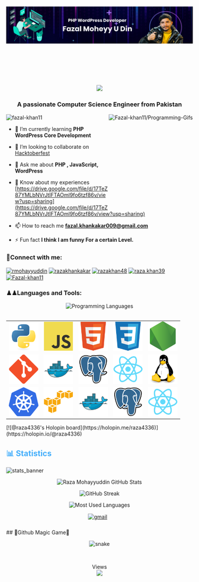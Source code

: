 ![logo](https://github.com/Fazal-khan11/fazal-khan11/blob/main/gitbanner.png)
<marquee><h1 align="center">Hi 👋, I'm Fazal Moheyy U Din</h1></marquee>
<p align="center">
<a href="https://github.com/fazal-khan11"><img src="https://readme-typing-svg.herokuapp.com?lines=PHP+WordPress+Developer;WordPress+Backend+Engineer;PHP+Developer;Front+End+Devloper&center=true&width=500&height=50"></a>
	

<h3 align="center">A passionate Computer Science Engineer from Pakistan</h3>


<a href='https://github.com/Fazal-khan11'>
<img align='right' src='https://miro.medium.com/max/1360/0*7Q3yvSIv_t0ioJ-Z.gif' widht=250 height=250  alt='Fazal-khan11/Programming-Gifs'></a>


<p align="left"> <img src="https://komarev.com/ghpvc/?username=fazal-khan11&label=Profile%20views&color=0e75b6&style=flat" alt="fazal-khan11" /> </p>

- 🌱 I’m currently learning **PHP WordPress Core Development**

- 👯 I’m looking to collaborate on [Hacktoberfest](https://hacktoberfest.com/)

- 💬 Ask me about **PHP , JavaScript, WordPress**
- 📄 Know about my experiences [https://drive.google.com/file/d/17TeZ87YMLbNVrJtIFTAOml9fo6tzf86v/view?usp=sharing](https://drive.google.com/file/d/17TeZ87YMLbNVrJtIFTAOml9fo6tzf86v/view?usp=sharing)

- 📫 How to reach me **fazal.khankakar009@gmail.com**

- ⚡ Fun fact **I think I am funny For a certain Level.**

<h3 align="left">🥰Connect with me:</h3>
<p align="left">
<a href="https://twitter.com/rmohayyuddin" target="blank"><img align="center" src="https://raw.githubusercontent.com/rahuldkjain/github-profile-readme-generator/master/src/images/icons/Social/twitter.svg" alt="rmohayyuddin" height="30" width="40" /></a>
<a href="https://linkedin.com/in/razakhankakar" target="blank"><img align="center" src="https://raw.githubusercontent.com/rahuldkjain/github-profile-readme-generator/master/src/images/icons/Social/linked-in-alt.svg" alt="razakhankakar" height="30" width="40" /></a>
<a href="https://fb.com/razakhan48" target="blank"><img align="center" src="https://raw.githubusercontent.com/rahuldkjain/github-profile-readme-generator/master/src/images/icons/Social/facebook.svg" alt="razakhan48" height="30" width="40" /></a>
<a href="https://instagram.com/raza.khan39" target="blank"><img align="center" src="https://raw.githubusercontent.com/rahuldkjain/github-profile-readme-generator/master/src/images/icons/Social/instagram.svg" alt="raza.khan39" height="30" width="40" /></a>
<a href="https://www.leetcode.com/Fazal-khan11" target="blank"><img align="center" src="https://raw.githubusercontent.com/rahuldkjain/github-profile-readme-generator/master/src/images/icons/Social/leet-code.svg" alt="Fazal-khan11" height="30" width="40" /></a>
</p>

<h3 align="left">♟♟Languages and Tools:</h3>

<div align="center" style="display:block;">
    <img width="100px" alt="Programming Languages" src="https://user-images.githubusercontent.com/78341798/194531121-47b0119a-ce00-439d-b586-125f86acb098.png"/> 
</div>
<br>


<table style="width: 100%;">
  <tr>
    <td align="center" style="width: 20%;">
      <a href="https://www.python.org/">
        <img src="https://raw.githubusercontent.com/devicons/devicon/master/icons/python/python-original.svg" alt="Python" width="80" height="80"/>
      </a>
    </td>
    <td align="center" style="width: 20%;">
      <a href="https://developer.mozilla.org/en-US/docs/Web/JavaScript">
        <img src="https://raw.githubusercontent.com/devicons/devicon/master/icons/javascript/javascript-original.svg" alt="JavaScript" width="80" height="80"/>
      </a>
    </td>
    <td align="center" style="width: 20%;">
      <a href="https://developer.mozilla.org/en-US/docs/Web/Guide/HTML/HTML5">
        <img src="https://raw.githubusercontent.com/devicons/devicon/master/icons/html5/html5-original.svg" alt="HTML5" width="80" height="80"/>
      </a>
    </td>
    <td align="center" style="width: 20%;">
      <a href="https://developer.mozilla.org/en-US/docs/Web/CSS">
        <img src="https://raw.githubusercontent.com/devicons/devicon/master/icons/css3/css3-original.svg" alt="CSS3" width="80" height="80"/>
      </a>
    </td>
    <td align="center" style="width: 20%;">
      <a href="https://nodejs.org/">
        <img src="https://raw.githubusercontent.com/devicons/devicon/master/icons/nodejs/nodejs-original.svg" alt="Node.js" width="80" height="80"/>
      </a>
    </td>
  </tr>
  <tr>
    <td align="center" style="width: 20%;">
      <a href="https://git-scm.com/">
        <img src="https://raw.githubusercontent.com/devicons/devicon/master/icons/git/git-original.svg" alt="Git" width="80" height="80"/>
      </a>
    </td>
    <td align="center" style="width: 20%;">
      <a href="https://www.docker.com/">
        <img src="https://raw.githubusercontent.com/devicons/devicon/master/icons/docker/docker-original.svg" alt="Docker" width="80" height="80"/>
      </a>
    </td>
    <td align="center" style="width: 20%;">
      <a href="https://www.postgresql.org/">
        <img src="https://raw.githubusercontent.com/devicons/devicon/master/icons/postgresql/postgresql-original.svg" alt="PostgreSQL" width="80" height="80"/>
      </a>
    </td>
    <td align="center" style="width: 20%;">
      <a href="https://reactjs.org/">
        <img src="https://raw.githubusercontent.com/devicons/devicon/master/icons/react/react-original.svg" alt="React" width="80" height="80"/>
      </a>
    </td>
    <td align="center" style="width: 20%;">
      <a href="https://www.linux.org/">
        <img src="https://raw.githubusercontent.com/devicons/devicon/master/icons/linux/linux-original.svg" alt="Linux" width="80" height="80"/>
      </a>
    </td>
  </tr>
  <tr>
    <td align="center" style="width: 20%;">
      <a href="https://kubernetes.io/">
        <img src="https://raw.githubusercontent.com/devicons/devicon/master/icons/kubernetes/kubernetes-plain.svg" alt="Kubernetes" width="80" height="80"/>
      </a>
    </td>
    <td align="center" style="width: 20%;">
      <a href="https://aws.amazon.com/">
        <img src="https://raw.githubusercontent.com/devicons/devicon/master/icons/amazonwebservices/amazonwebservices-original.svg" alt="AWS" width="80" height="80"/>
      </a>
    </td>
    <td align="center" style="width: 20%;">
      <a href="https://www.docker.com/">
        <img src="https://raw.githubusercontent.com/devicons/devicon/master/icons/docker/docker-original.svg" alt="Docker" width="80" height="80"/>
      </a>
    </td>
    <td align="center" style="width: 20%;">
      <a href="https://www.postgresql.org/">
        <img src="https://raw.githubusercontent.com/devicons/devicon/master/icons/postgresql/postgresql-original.svg" alt="PostgreSQL" width="80" height="80"/>
      </a>
    </td>
    <td align="center" style="width: 20%;">
      <a href="https://reactjs.org/">
        <img src="https://raw.githubusercontent.com/devicons/devicon/master/icons/react/react-original.svg" alt="React" width="80" height="80"/>
      </a>
    </td>
  </tr>
</table>
[![@raza4336's Holopin board](https://holopin.me/raza4336)](https://holopin.io/@raza4336)



<h2 style="color: #44AEFB">📊 Statistics</h2>

![stats_banner](https://user-images.githubusercontent.com/78341798/194534778-d662496c-ae00-4e8d-ae9b-b90912054e7f.gif)

<!-- Begin Stats Cards -->
<!-- Resources:  -->
<!-- Github & Languages Stats: https://github.com/anuraghazra/github-readme-stats --> 
<!-- Streak Stats: https://github.com/denvercoder1/github-readme-streak-stats -->
<!-- Change the value after ?username= to your GitHub username. -->
<div class="stats" align="center">

![Raza Mohayyuddin GitHub Stats](https://github-readme-stats.vercel.app/api?username=Fazal-khan11&hide=stars&count_private=true&show_icons=true&theme=algolia&border_radius=20)

![GitHub Streak](https://streak-stats.demolab.com?user=Fazal-khan11&count_private=true&theme=algolia&border_radius=20)

![Most Used Languages](https://github-readme-stats.vercel.app/api/top-langs/?username=Fazal-khan11&layout=compact&show_icons=true&theme=algolia&border_radius=20)
</div>
<!--  End Stats Cards -->


<!-- Begin Footer -->
<!-- Icons Resources -->
<!-- https://devicon.dev/ -->
<div class="footer" align="center" style="margin:15px;">
    <a href="mailto:raza.khan4336@gmail.com" target="_blank">
        <img style="margin:0 10px 10px 0;" src="https://user-images.githubusercontent.com/78341798/194531383-ddb2b774-5bb9-491c-b601-4a4a7d9792fb.svg" alt="gmail" width="40px"/>
    </a>
</div>
<!-- End Footer -->
<!-- Magic Game -->
## 🐍Github Magic Game🐍

<p align="center">
  <img src="https://github.com/Fazal-khan11/Fazal-khan11/raw/output/github-contribution-grid-snake.svg" alt="snake"></center>
</p>
<br>

<p align="center"> 
  Views<br>
  <img src="https://profile-counter.glitch.me/Fazal-khan11/count.svg" />
</p>

